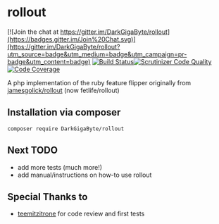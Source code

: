 rollout
=======

[![Join the chat at https://gitter.im/DarkGigaByte/rollout](https://badges.gitter.im/Join%20Chat.svg)](https://gitter.im/DarkGigaByte/rollout?utm_source=badge&utm_medium=badge&utm_campaign=pr-badge&utm_content=badge)
[![Build Status](https://travis-ci.org/DarkGigaByte/rollout.svg?branch=master)](https://travis-ci.org/DarkGigaByte/rollout)[![Scrutinizer Code Quality](https://scrutinizer-ci.com/g/DarkGigaByte/rollout/badges/quality-score.png?s=ce8d8e1b14c56b2a4c6604185ea0940b7bc29410)](https://scrutinizer-ci.com/g/DarkGigaByte/rollout/)[![Code Coverage](https://scrutinizer-ci.com/g/DarkGigaByte/rollout/badges/coverage.png?s=11039a425dfceb6b3676125a39ec2bbfba8fd8e2)](https://scrutinizer-ci.com/g/DarkGigaByte/rollout/)

A php implementation of the ruby feature flipper originally from [jamesgolick/rollout](https://github.com/jamesgolick/rollout) (now fetlife/rollout)

Installation via composer
-------------------------

    composer require DarkGigaByte/rollout


Next TODO
---------
- add more tests (much more!)
- add manual/instructions on how-to use rollout

Special Thanks to
--------------
- [teemitzitrone](https://github.com/teemitzitrone) for code review and first tests